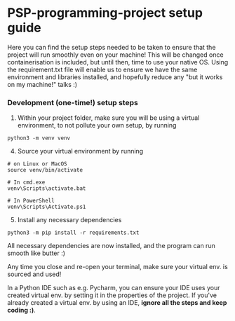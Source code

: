 # PSP-programming-project setup guide
Here you can find the setup steps needed to be taken to ensure that the 
project will run smoothly even on your machine!
This will be changed once containerisation is included, but until then, 
time to use your native OS. Using the requirement.txt file will enable 
us to ensure we have the same environment and libraries installed, and 
hopefully reduce any "but it works on my machine!" talks :)

### Development (one-time!) setup steps
1. Within your project folder, make sure you will be using a virtual 
environment, to not pollute your own setup, by running
```
python3 -m venv venv
```
4. Source your virtual environment by running
```
# on Linux or MacOS
source venv/bin/activate

# In cmd.exe
venv\Scripts\activate.bat

# In PowerShell
venv\Scripts\Activate.ps1
```
5. Install any necessary dependencies
```
python3 -m pip install -r requirements.txt
```
All necessary dependencies are now installed, and the program can run
smooth like butter :)

Any time you close and re-open your terminal, make sure your virtual env. 
is sourced and used!

In a Python IDE such as e.g. Pycharm, you can ensure your IDE uses your 
created virtual env. by setting it in the properties of the project. If 
you've already created a virtual env. by using an IDE, **ignore all the 
steps and keep coding :)**.